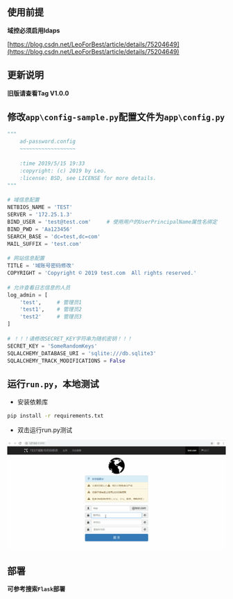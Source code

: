 ## 使用前提

**域控必须启用ldaps**

[https://blog.csdn.net/LeoForBest/article/details/75204649](https://blog.csdn.net/LeoForBest/article/details/75204649)

## 更新说明

**旧版请查看Tag V1.0.0**

## 修改`app\config-sample.py`配置文件为`app\config.py`

```python
"""
    ad-password.config
    ~~~~~~~~~~~~~~~~~~

    :time 2019/5/15 19:33
    :copyright: (c) 2019 by Leo.
    :license: BSD, see LICENSE for more details.
"""

# 域信息配置
NETBIOS_NAME = 'TEST'
SERVER = '172.25.1.3'
BIND_USER = 'test@test.com'		# 使用用户的UserPrincipalName属性名绑定
BIND_PWD = 'Aa123456'
SEARCH_BASE = 'dc=test,dc=com'
MAIL_SUFFIX = 'test.com'

# 网站信息配置
TITLE = '域账号密码修改'
COPYRIGHT = 'Copyright © 2019 test.com  All rights reserved.'

# 允许查看日志信息的人员
log_admin = [
    'test',     # 管理员1
    'test1',    # 管理员2
    'test2'     # 管理员3
]

# ！！！请修改SECRET_KEY字符串为随机密钥！！！
SECRET_KEY = 'SomeRandomKeys'
SQLALCHEMY_DATABASE_URI = 'sqlite:///db.sqlite3'
SQLALCHEMY_TRACK_MODIFICATIONS = False

```

## 运行`run.py`，本地测试

- 安装依赖库

```bash
pip install -r requirements.txt
```

- 双击运行run.py测试

![](./ad.gif)


## 部署

**可参考搜索`Flask`部署**